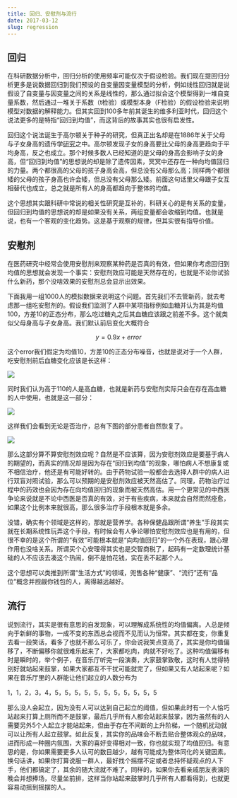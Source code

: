 ```yaml
---
title: 回归、安慰剂与流行
date: 2017-03-12
slug: regression
---
```


## 回归

在科研数据分析中，回归分析的使用频率可能仅次于假设检验。我们现在提回归分析更多是说数据回归到我们预设的自变量因变量模型的分析，例如线性回归就是说假设了自变量与因变量之间的关系是线性的，那么通过拟合这个模型得到一堆自变量系数，然后通过一堆关于系数（t检验）或模型本身（F检验）的假设检验来说明模型对数据的解释能力。但其实回到100多年前其诞生的维多利亚时代，回归这个说法更多的是特指“回归到均值”，而这背后的故事其实也很有启发性。

回归这个说法诞生于高尔顿关于种子的研究，但真正出名却是在1886年关于父母与子女身高的遗传学[研究](http://galton.org/essays/1880-1889/galton-1886-jaigi-regression-stature.pdf)之中。高尔顿发现子女的身高要比父母的身高更趋向于平均身高，反之也成立。那个时候多数人已经知道的是父母的身高会影响子女的身高，但“回归到均值”的思想说的却是除了遗传因素，冥冥中还存在一种向均值回归的力量。两个都很高的父母的孩子身高会高，但总没有父母那么高；同样两个都很矮的父母的孩子身高也许会矮，但总没有父母那么矮。前面这句话里父母跟子女互相替代也成立，总之就是所有人的身高都趋向于整体的均值。

这个思想其实跟科研中常说的相关性研究是互补的，科研关心的是有关系的变量，但回归到均值的思想说的却是如果没有关系，两组变量都会收缩到均值。也就是说，也有一个客观的变化趋势。这是基于观察的规律，但其实很有指导价值。

## 安慰剂

在医药研究中经常会使用安慰剂来观察某种药是否真的有效，但如果你考虑回归到均值的思想就会发现一个事实：安慰剂效应可能是天然存在的，也就是不论你试验什么新药，那个没啥效果的安慰剂总会显示出效果。

下面我用一组1000人的模拟数据来说明这个问题。首先我们不去管新药，就去考虑那一组吃安慰剂的。假设我们监测了人群中某项指标例如血糖并认为其是均值100，方差10的正态分布，那么吃过糖丸之后其血糖应该跟之前差不多。这个就类似父母身高与子女身高。我们默认前后变化大概符合

$$y = 0.9x+error$$

这个error我们假定为均值10，方差10的正态分布噪音，也就是说对于一个人群，吃安慰剂前后血糖变化应该是长这样：

![](http://yufree.github.io/blogcn/figure/galton1.png)

同时我们认为高于110的人是高血糖，也就是新药与安慰剂实际只会在存在高血糖的人中使用，也就是这一部分：

![](http://yufree.github.io/blogcn/figure/galton2.png)

这样我们会看到无论是否治疗，总有下图的部分患者自然恢复了。

![](http://yufree.github.io/blogcn/figure/galton3.png)

那么这部分算不算安慰剂效应呢？自然是不应该算，因为安慰剂效应是要基于病人的期望的，而真实的情况却是因为存在“回归到均值”的现象，哪怕病人不想康复或不相信治疗，他还是有可能好转的。由于药物试验一般都会去选择人群中的病人进行双盲对照试验，那么可以预期的是安慰剂效应被天然高估了。同理，药物治疗过程中的药效也会因为存在向均值回归的现象而被天然高估。用一个更常见的中西医争论来说就是不论中西医是否真的有效，对于有些疾病，本来就会自然而然痊愈，如果这个比例本来就很高，那么很多治疗手段根本就是多余。

没错，确实有个领域是这样的，那就是营养学。各种保健品跟所谓“养生”手段其实就在长期系统性玩弄这个手段，有时候会有人争论哪怕安慰剂效应也是有用的，但很不幸的是这个所谓的“有效”可能根本就是“向均值回归”的一个外在表现，跟心理作用也没啥关系。所谓买个心安理得其实也是交智商税了，起码有一定数理统计基础的人不应该去凑这个热闹，倒不是怕花钱，实在丢不起那个人。

这个思想可以类推到所谓“生活方式”的领域，兜售各种“健康”、“流行”还有“品位”概念并觊觎你钱包的人，离得越远越好。

## 流行

说到流行，其实是很有意思的自发现象，可以理解成系统性的均值偏离。人总是倾向于新鲜的事物，一成不变的东西总会视而不见而认为恒常。其实都在变，你重复去看一段笑话，看多了也就不那么可乐了，你会说我笑点变高了，其实是你均值偏移了，不断偏移你就很难乐起来了，大家都吃肉，肉就不好吃了。这种均值偏移有时是瞬时的，举个例子，在音乐厅听完一段演奏，大家鼓掌致敬，这时有人觉得特别好就站起来鼓掌，如果大家都互不干扰可能就完了，但如果又有人站起来呢？如果在音乐厅里的人群能让他们起立的人数分布为

1，1，2，3，4，5，5，5，5，5，5，5，5，5，5，5

那么没人会起立，因为没有人可以达到自己起立的阈值，但如果此时有一个人恰巧站起来打算上厕所而不是鼓掌，最后几乎所有人都会站起来鼓掌，因为虽然有的人需要另外5个人起立才能站起来，但由于存在不间断的上升阶梯，一个随机扰动就可以让所有人起立鼓掌。如此反复，其实你的品味会不断去贴合整体观众的品味，进而形成一种圈内氛围，大家的喜好变得相对一致，你也就实现了均值回归。有意思的是，你如果需要更多人认可的数目越少，越有可能成为整体同化的关键因素。换句话讲，如果你打算说服一群人，最好找个摇摆不定或者总持怀疑观点的人下手，他们都搞定了，其余的随大流就不难了。同样的，如果你去看亲戚朋友表演的晚会并想捧场，尽量坐前排，这样当你站起来鼓掌时几乎所有人都看得到，也就更容易动摇到摇摆的人。